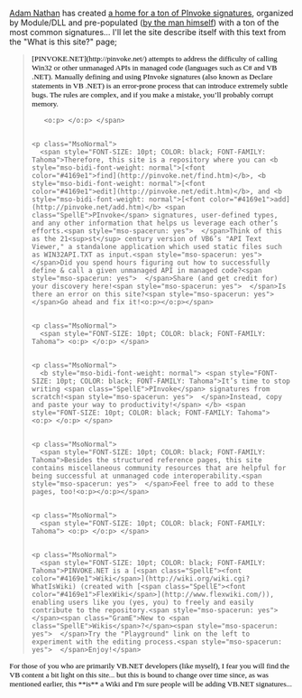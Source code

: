 [Adam Nathan](http://blogs.msdn.com/adam_nathan) has created [a home for a ton of PInvoke signatures](http://pinvoke.net/), organized by Module/DLL and pre-populated ([by the man himself](http://www.amazon.com/exec/obidos/ASIN/067232170X/)) with a ton of the most common signatures... I'll let the site describe itself with this text from the "What is this site?" page;

<blockquote dir="ltr" style="MARGIN-RIGHT: 0px">
  <div class="Section1">
    <p class="MsoNormal">
      <span style="FONT-SIZE: 10pt; COLOR: black; FONT-FAMILY: Tahoma"> [PINVOKE.NET](http://pinvoke.net/) attempts to address the difficulty of calling Win32 or other unmanaged APIs in managed code (languages such as C# and VB .NET).<span style="mso-spacerun: yes">   </span>Manually defining and using <span class="SpellE">PInvoke</span> signatures (also known as Declare statements in VB .NET) is an error-prone process that can introduce extremely subtle bugs.<span style="mso-spacerun: yes">  </span>The rules are complex, and if you make a mistake, you’ll probably corrupt memory.</span> <span style="FONT-SIZE: 10pt; COLOR: black; FONT-FAMILY: Tahoma"> <?xml:namespace prefix ="" o ns ="" "urn:schemas-microsoft-com:office:office" /?>

       <o:p> </o:p> </span>


    <p class="MsoNormal">
      <span style="FONT-SIZE: 10pt; COLOR: black; FONT-FAMILY: Tahoma">Therefore, this site is a repository where you can <b style="mso-bidi-font-weight: normal">[<font color="#4169e1">find](http://pinvoke.net/find.htm)</b>, <b style="mso-bidi-font-weight: normal">[<font color="#4169e1">edit](http://pinvoke.net/edit.htm)</b>, and <b style="mso-bidi-font-weight: normal">[<font color="#4169e1">add](http://pinvoke.net/add.htm)</b> <span class="SpellE">PInvoke</span> signatures, user-defined types, and any other information that helps us leverage each other’s efforts.<span style="mso-spacerun: yes">  </span>Think of this as the 21<sup>st</sup> century version of VB6’s "API Text Viewer," a standalone application which used static files such as WIN32API.TXT as input.<span style="mso-spacerun: yes">  </span>Did you spend hours figuring out how to successfully define & call a given unmanaged API in managed code?<span style="mso-spacerun: yes">  </span>Share (and get credit for) your discovery here!<span style="mso-spacerun: yes">  </span>Is there an error on this site?<span style="mso-spacerun: yes">  </span>Go ahead and fix it!<o:p></o:p></span>


    <p class="MsoNormal">
      <span style="FONT-SIZE: 10pt; COLOR: black; FONT-FAMILY: Tahoma"> <o:p> </o:p> </span>


    <p class="MsoNormal">
      <b style="mso-bidi-font-weight: normal"> <span style="FONT-SIZE: 10pt; COLOR: black; FONT-FAMILY: Tahoma">It’s time to stop writing <span class="SpellE">PInvoke</span> signatures from scratch!<span style="mso-spacerun: yes">  </span>Instead, copy and paste your way to productivity!</span> </b> <span style="FONT-SIZE: 10pt; COLOR: black; FONT-FAMILY: Tahoma"> <o:p> </o:p> </span>


    <p class="MsoNormal">
      <span style="FONT-SIZE: 10pt; COLOR: black; FONT-FAMILY: Tahoma">Besides the structured reference pages, this site contains miscellaneous community resources that are helpful for being successful at unmanaged code interoperability.<span style="mso-spacerun: yes">  </span>Feel free to add to these pages, too!<o:p></o:p></span>


    <p class="MsoNormal">
      <span style="FONT-SIZE: 10pt; COLOR: black; FONT-FAMILY: Tahoma"> <o:p> </o:p> </span>


    <p class="MsoNormal">
      <span style="FONT-SIZE: 10pt; COLOR: black; FONT-FAMILY: Tahoma">PINVOKE.NET is a [<span class="SpellE"><font color="#4169e1">Wiki</span>](http://wiki.org/wiki.cgi?WhatIsWiki) (created with [<span class="SpellE"><font color="#4169e1">FlexWiki</span>](http://www.flexwiki.com/)), enabling users like you (yes, you) to freely and easily contribute to the repository.<span style="mso-spacerun: yes">  </span><span class="GramE">New to <span class="SpellE">Wikis</span>?</span><span style="mso-spacerun: yes">  </span>Try the "Playground" link on the left to experiment with the editing process.<span style="mso-spacerun: yes">  </span>Enjoy!</span>

  </div>
</blockquote>

<p class="MsoNormal" dir="ltr">
  <span style="FONT-SIZE: 10pt; COLOR: black; FONT-FAMILY: Tahoma">For those of you who are primarily VB.NET developers (like myself), I fear you will find the VB content a bit light on this site... but this is bound to change over time since, as was mentioned earlier, this **is** a Wiki and I'm sure people will be adding VB.NET signatures...</span>
